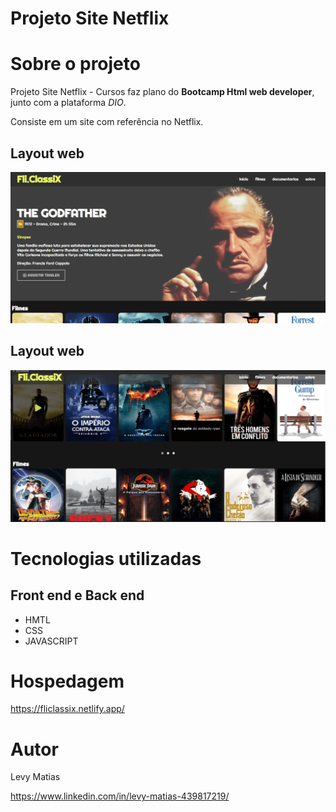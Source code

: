 # Projeto Site Netflix


# Sobre o projeto

Projeto Site Netflix - Cursos faz plano do **Bootcamp  Html web developer**, junto com a plataforma *DIO*.

Consiste em um site com referência no Netflix.

## Layout web
![Web 1](
https://github.com/LevyMatias/ImagensGithub/blob/main/img%20projetos/Captura%20netflix.clone.png
)
## Layout web
![Web 2](
https://github.com/LevyMatias/ImagensGithub/blob/main/img%20projetos/Captura2.png
)

# Tecnologias utilizadas

## Front end e Back end
- HMTL
- CSS
- JAVASCRIPT

# Hospedagem
https://fliclassix.netlify.app/


# Autor

Levy Matias

https://www.linkedin.com/in/levy-matias-439817219/

